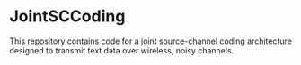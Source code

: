 # JointSCCoding
This repository contains code for a joint source-channel coding architecture designed to transmit text data over wireless, noisy channels.
